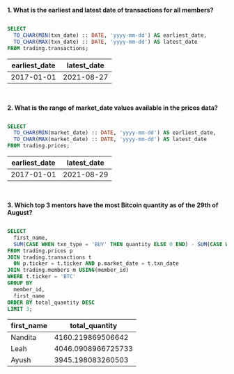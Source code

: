 **1. What is the earliest and latest date of transactions for all members?**

````sql

SELECT
  TO_CHAR(MIN(txn_date) :: DATE, 'yyyy-mm-dd') AS earliest_date,
  TO_CHAR(MAX(txn_date) :: DATE, 'yyyy-mm-dd') AS latest_date
FROM trading.transactions;

 ````
 
| earliest_date | latest_date |
| ------------- | ----------- |
| 2017-01-01    | 2021-08-27  |

<br/>

**2. What is the range of market_date values available in the prices data?**

````sql

SELECT
  TO_CHAR(MIN(market_date) :: DATE, 'yyyy-mm-dd') AS earliest_date,
  TO_CHAR(MAX(market_date) :: DATE, 'yyyy-mm-dd') AS latest_date
FROM trading.prices;

````

| earliest_date | latest_date |
| ------------- | ----------- |
| 2017-01-01    | 2021-08-29  |

<br/>

**3. Which top 3 mentors have the most Bitcoin quantity as of the 29th of August?**

````sql

SELECT
  first_name,
  SUM(CASE WHEN txn_type = 'BUY' THEN quantity ELSE 0 END) - SUM(CASE WHEN txn_type = 'SELL' THEN quantity ELSE 0 END) AS total_quantity
FROM trading.prices p
JOIN trading.transactions t
  ON p.ticker = t.ticker AND p.market_date = t.txn_date
JOIN trading.members m USING(member_id)
WHERE t.ticker = 'BTC'
GROUP BY 
  member_id,
  first_name
ORDER BY total_quantity DESC
LIMIT 3;

````

| first_name | total_quantity     |
| ---------- | ------------------ |
| Nandita    | 4160.219869506642  |
| Leah       | 4046.0908966725733 |
| Ayush      | 3945.198083260503  |


